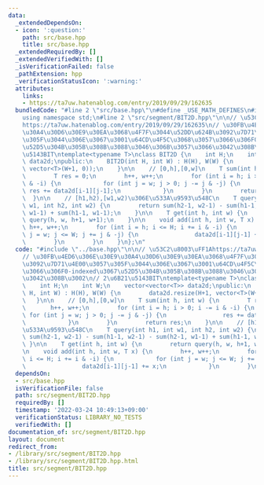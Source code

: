 ```yaml
---
data:
  _extendedDependsOn:
  - icon: ':question:'
    path: src/base.hpp
    title: src/base.hpp
  _extendedRequiredBy: []
  _extendedVerifiedWith: []
  _isVerificationFailed: false
  _pathExtension: hpp
  _verificationStatusIcon: ':warning:'
  attributes:
    links:
    - https://ta7uw.hatenablog.com/entry/2019/09/29/162635
  bundledCode: "#line 2 \"src/base.hpp\"\n#define _USE_MATH_DEFINES\n#include <bits/stdc++.h>\n\
    using namespace std;\n#line 2 \"src/segment/BIT2D.hpp\"\n\n// \u53C2\u8003\uFF1A\
    https://ta7uw.hatenablog.com/entry/2019/09/29/162635\n// \u30FB\u4ED6\u306E\u30E9\
    \u30A4\u30D6\u30E9\u30EA\u3068\u4F7F\u3044\u52DD\u624B\u3092\u7D71\u4E00\u3057\
    \u305F\u3044\u306E\u3067\u3001\u64CD\u4F5C\u3068\u3057\u3066\u306F0-indexed\u3067\
    \u52D5\u304B\u305B\u308B\u3088\u3046\u306B\u3057\u3066\u3042\u308B\u3002\n// 2\u6B21\
    \u5143BIT\ntemplate<typename T>\nclass BIT2D {\n    int H;\n    int W;\n    vector<vector<T>>\
    \ data2d;\npublic:\n    BIT2D(int H, int W) : H(H), W(W) {\n        data2d.resize(H+1,\
    \ vector<T>(W+1, 0));\n    }\n\n    // [0,h],[0,w]\n    T sum(int h, int w) {\n\
    \        T res = 0;\n        h++, w++;\n        for (int i = h; i > 0; i -= i\
    \ & -i) {\n            for (int j = w; j > 0; j -= j & -j) {\n               \
    \ res += data2d[i-1][j-1];\n            }\n        }\n        return res;\n  \
    \  }\n\n    // [h1,h2),[w1,w2)\u306E\u533A\u9593\u548C\n    T query(int h1, int\
    \ w1, int h2, int w2) {\n        return sum(h2-1, w2-1) - sum(h1-1, w2-1) - sum(h2-1,\
    \ w1-1) + sum(h1-1, w1-1);\n    }\n\n    T get(int h, int w) {\n        return\
    \ query(h, w, h+1, w+1);\n    }\n\n    void add(int h, int w, T x) {\n       \
    \ h++, w++;\n        for (int i = h; i <= H; i += i & -i) {\n            for (int\
    \ j = w; j <= W; j += j & -j) {\n                data2d[i-1][j-1] += x;\n    \
    \        }\n        }\n    }\n};\n"
  code: "#include \"../base.hpp\"\n\n// \u53C2\u8003\uFF1Ahttps://ta7uw.hatenablog.com/entry/2019/09/29/162635\n\
    // \u30FB\u4ED6\u306E\u30E9\u30A4\u30D6\u30E9\u30EA\u3068\u4F7F\u3044\u52DD\u624B\
    \u3092\u7D71\u4E00\u3057\u305F\u3044\u306E\u3067\u3001\u64CD\u4F5C\u3068\u3057\
    \u3066\u306F0-indexed\u3067\u52D5\u304B\u305B\u308B\u3088\u3046\u306B\u3057\u3066\
    \u3042\u308B\u3002\n// 2\u6B21\u5143BIT\ntemplate<typename T>\nclass BIT2D {\n\
    \    int H;\n    int W;\n    vector<vector<T>> data2d;\npublic:\n    BIT2D(int\
    \ H, int W) : H(H), W(W) {\n        data2d.resize(H+1, vector<T>(W+1, 0));\n \
    \   }\n\n    // [0,h],[0,w]\n    T sum(int h, int w) {\n        T res = 0;\n \
    \       h++, w++;\n        for (int i = h; i > 0; i -= i & -i) {\n           \
    \ for (int j = w; j > 0; j -= j & -j) {\n                res += data2d[i-1][j-1];\n\
    \            }\n        }\n        return res;\n    }\n\n    // [h1,h2),[w1,w2)\u306E\
    \u533A\u9593\u548C\n    T query(int h1, int w1, int h2, int w2) {\n        return\
    \ sum(h2-1, w2-1) - sum(h1-1, w2-1) - sum(h2-1, w1-1) + sum(h1-1, w1-1);\n   \
    \ }\n\n    T get(int h, int w) {\n        return query(h, w, h+1, w+1);\n    }\n\
    \n    void add(int h, int w, T x) {\n        h++, w++;\n        for (int i = h;\
    \ i <= H; i += i & -i) {\n            for (int j = w; j <= W; j += j & -j) {\n\
    \                data2d[i-1][j-1] += x;\n            }\n        }\n    }\n};\n"
  dependsOn:
  - src/base.hpp
  isVerificationFile: false
  path: src/segment/BIT2D.hpp
  requiredBy: []
  timestamp: '2022-03-24 10:49:13+09:00'
  verificationStatus: LIBRARY_NO_TESTS
  verifiedWith: []
documentation_of: src/segment/BIT2D.hpp
layout: document
redirect_from:
- /library/src/segment/BIT2D.hpp
- /library/src/segment/BIT2D.hpp.html
title: src/segment/BIT2D.hpp
---
```

